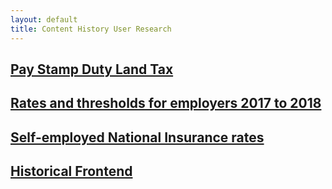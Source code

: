 ```yaml
---
layout: default
title: Content History User Research
---
```


## [Pay Stamp Duty Land Tax](./pay-stamp-duty-land-tax/)
## [Rates and thresholds for employers 2017 to 2018](./rates-and-thresholds-for-employers-2017-to-2018/)
## [Self-employed National Insurance rates](./self-employed-national-insurance-rates/)
## [Historical Frontend](./historical-frontend/)
